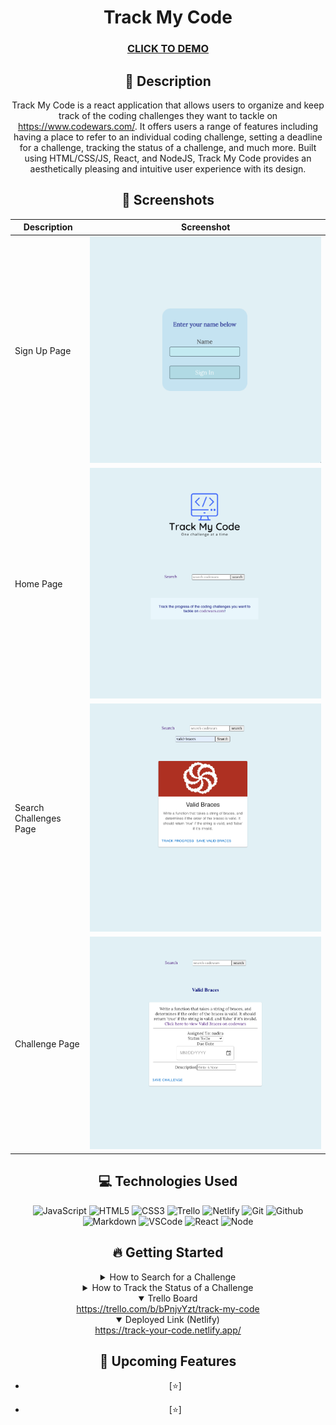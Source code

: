 <div id="description" align="center">

# Track My Code

### [CLICK TO DEMO](https://track-your-code.netlify.app/)


## :pencil: Description
  
Track My Code is a react application that allows users to organize and keep track of the coding challenges they want to tackle on https://www.codewars.com/. It offers users a range of features including having a place to refer to an individual coding challenge, setting a deadline for a challenge, tracking the status of a challenge, and much more. Built using HTML/CSS/JS, React, and NodeJS, Track My Code provides an aesthetically pleasing and intuitive user experience with its design.
  
## :camera_flash: Screenshots 

| Description | Screenshot |
| --------------- | --------------- |
| Sign Up Page  | <img src='/src/readme-imgs/signup-page.png'>  |
| Home Page  | <img src='/src/readme-imgs/home-page.png'>  |
| Search Challenges Page | <img src='/src/readme-imgs/search-page.png'> |
| Challenge Page | <img src='/src/readme-imgs/challenge-page.png'>  |
  
## :computer: Technologies Used


![JavaScript](https://img.shields.io/badge/-JavaScript-05122A?style=flat&logo=javascript)
![HTML5](https://img.shields.io/badge/-HTML5-05122A?style=flat&logo=html5)
![CSS3](https://img.shields.io/badge/-CSS-05122A?style=flat&logo=css3)
![Trello](https://img.shields.io/badge/-Trello-05122A?style=flat&logo=trello)
![Netlify](https://img.shields.io/badge/netlify-%23000000.svg?style=for-the-badge&logo=netlify&logoColor=#00C7B7)
![Git](https://img.shields.io/badge/-Git-05122A?style=flat&logo=git)
![Github](https://img.shields.io/badge/-GitHub-05122A?style=flat&logo=github)
![Markdown](https://img.shields.io/badge/-Markdown-05122A?style=flat&logo=markdown)
![VSCode](https://img.shields.io/badge/-VS_Code-05122A?style=flat&logo=visualstudio)
![React](https://img.shields.io/badge/-React-05122A?style=flat&logo=react)
![Node](https://img.shields.io/badge/-Node.js-05122A?style=flat&logo=node.js)
  
## :fire: Getting Started
  
<details>
  <summary> How to Search for a Challenge </summary>
  <ul>
    <li>Sign up with your name.</li>
    <li></li>
    <li></li>
    <li></li>
  </ul>
</details>

<details>
  <summary> How to Track the Status of a Challenge </summary>
  <ul>
    <li></li>
    <li></li>
  </ul>
    
</details>

<details open>
  <summary> Trello Board </summary>
  <a href="https://trello.com/b/bPnjvYzt/track-my-code"
    > https://trello.com/b/bPnjvYzt/track-my-code </a
  >
</details>

<details open>
  <summary> Deployed Link (Netlify) </summary>
  <a href="https://track-your-code.netlify.app/"
    > https://track-your-code.netlify.app/</a
  >
</details>
  
## :satellite: Upcoming Features

- [:star:] 

- [:star:] 

